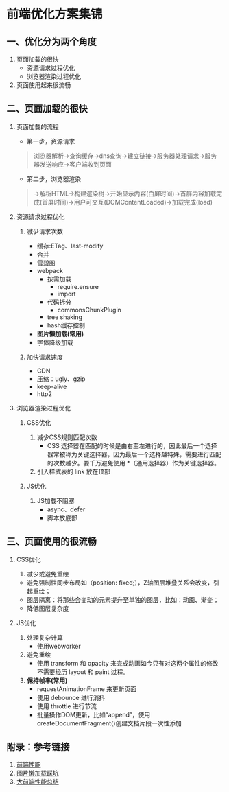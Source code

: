 # 前端优化方案集锦

## 一、优化分为两个角度
1. 页面加载的很快
    - 资源请求过程优化
    - 浏览器渲染过程优化
2. 页面使用起来很流畅

## 二、页面加载的很快
1. 页面加载的流程
    - 第一步，资源请求
  
    > 浏览器解析->查询缓存->dns查询->建立链接->服务器处理请求->服务器发送响应->客户端收到页面

    - 第二步，浏览器渲染
    > ->解析HTML->构建渲染树->开始显示内容(白屏时间)->首屏内容加载完成(首屏时间)->用户可交互(DOMContentLoaded)->加载完成(load)

2. 资源请求过程优化
    1. 减少请求次数
        - 缓存:ETag、last-modify
        - 合并
        - 雪碧图
        - webpack
            - 按需加载
                - require.ensure
                - import
            - 代码拆分
                - commonsChunkPlugin
            - tree shaking
            - hash缓存控制
        - **图片懒加载(常用)**
        - 字体降级加载
        
    2. 加快请求速度
        - CDN
        - 压缩：ugly、gzip
        - keep-alive
        - http2

3. 浏览器渲染过程优化
    1. CSS优化
        1. 减少CSS规则匹配次数
            - CSS 选择器在匹配的时候是由右至左进行的，因此最后一个选择器常被称为关键选择器，因为最后一个选择越特殊，需要进行匹配的次数越少。要千万避免使用 *（通用选择器）作为关键选择器。
        2. 引入样式表的 link 放在顶部

    2. JS优化
        1. JS加载不阻塞
            - async、defer
            - 脚本放底部

## 三、页面使用的很流畅

1. CSS优化
    1. 减少或避免重绘
    - 避免强制性同步布局如（position: fixed;），Z轴图层堆叠关系会改变，引起重绘；
    - 图层隔离：将那些会变动的元素提升至单独的图层，比如：动画、渐变；
    - 降低图层复杂度

2. JS优化
    1. 处理复杂计算
        - 使用webworker
    2. 避免重绘
        - 使用 transform 和 opacity 来完成动画如今只有对这两个属性的修改不需要经历 layout 和 paint 过程。
    3. **保持帧率(常用)**
        - requestAnimationFrame 来更新页面
        - 使用 debounce 进行消抖
        - 使用 throttle 进行节流
        - 批量操作DOM更新，比如“append”，使用createDocumentFragment()创建文档片段一次性添加
    



## 附录：参考链接

1. [前端性能](http://alloween.top/2018/02/22/%E5%89%8D%E7%AB%AF%E6%80%A7%E8%83%BD/)
2. [图片懒加载踩坑](https://juejin.im/post/5add55dd6fb9a07aad171f76)
3. [大前端性能总结](https://juejin.im/post/5b025d856fb9a07aa0484e54)